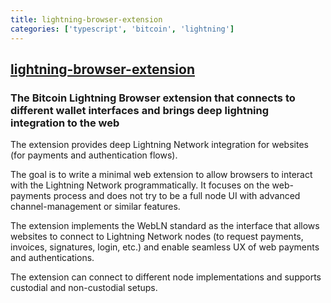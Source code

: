 ```yaml
---
title: lightning-browser-extension
categories: ['typescript', 'bitcoin', 'lightning']
---
```

## [lightning-browser-extension](https://github.com/getAlby/lightning-browser-extension)

### The Bitcoin Lightning Browser extension that connects to different wallet interfaces and brings deep lightning integration to the web


The extension provides deep Lightning Network integration for websites (for payments and authentication flows).

The goal is to write a minimal web extension to allow browsers to interact with the Lightning Network programmatically. It focuses on the web-payments process and does not try to be a full node UI with advanced channel-management or similar features.

The extension implements the WebLN standard as the interface that allows websites to connect to Lightning Network nodes (to request payments, invoices, signatures, login, etc.) and enable seamless UX of web payments and authentications.

The extension can connect to different node implementations and supports custodial and non-custodial setups.

